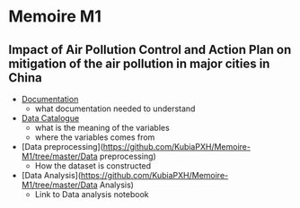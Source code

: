 # Memoire M1

## Impact of Air Pollution Control and Action Plan on mitigation of the air pollution in major cities in China

- [Documentation](https://github.com/KubiaPXH/Memoire-M1/tree/master/Documentation)
  - what documentation needed to understand
- [Data Catalogue](https://github.com/KubiaPXH/Memoire-M1/tree/master/Data_Catalogue)
  - what is the meaning of the variables
  - where the variables comes from
- [Data preprocessing](https://github.com/KubiaPXH/Memoire-M1/tree/master/Data preprocessing)
  - How the dataset is constructed
- [Data Analysis](https://github.com/KubiaPXH/Memoire-M1/tree/master/Data Analysis)
  - Link to Data analysis notebook

